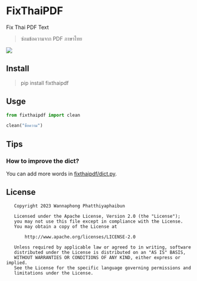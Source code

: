 # FixThaiPDF
Fix Thai PDF Text

> ซ่อมข้อความจาก PDF ภาษาไทย

[![](https://colab.research.google.com/assets/colab-badge.svg)](https://colab.research.google.com/github/wannaphong/fixthaipdf/blob/main/notebooks/test.ipynb)

## Install

> pip install fixthaipdf

## Usge

```python
from fixthaipdf import clean

clean("ข้้อความ")
```

## Tips

### How to improve the dict?

You can add more words in [fixthaipdf/dict.py](https://github.com/wannaphong/fixthaipdf/blob/main/fixthaipdf/dict.py).


## License

```
   Copyright 2023 Wannaphong Phatthiyaphaibun

   Licensed under the Apache License, Version 2.0 (the "License");
   you may not use this file except in compliance with the License.
   You may obtain a copy of the License at

       http://www.apache.org/licenses/LICENSE-2.0

   Unless required by applicable law or agreed to in writing, software
   distributed under the License is distributed on an "AS IS" BASIS,
   WITHOUT WARRANTIES OR CONDITIONS OF ANY KIND, either express or implied.
   See the License for the specific language governing permissions and
   limitations under the License.
 ```
